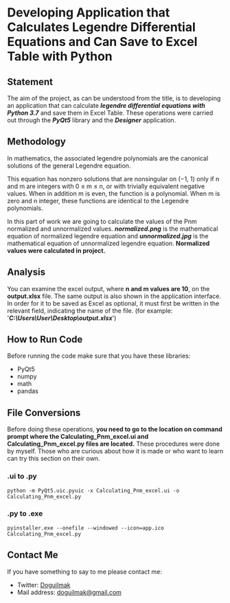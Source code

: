 
#  Developing Application that Calculates Legendre Differential Equations and Can Save to Excel Table with Python 

## Statement

The aim of the project, as can be understood from the title, is to developing an application that can calculate ***legendre differential equations with Python 3.7*** and save them in Excel Table. These operations were carried out through the ***PyQt5*** library and the ***Designer*** application.

## Methodology


In mathematics, the associated legendre polynomials are the canonical solutions of the general Legendre equation.

This equation has nonzero solutions that are nonsingular on (−1, 1) only if n and m are integers with 0 ≤ m ≤ n, or with trivially equivalent negative values. When in addition m is even, the function is a polynomial. When m is zero and n integer, these functions are identical to the Legendre polynomials.

In this part of work we are going to calculate the values of the Pnm normalized and unnormalized values. ***normalized.png*** is the mathematical equation of normalized legendre equation and ***unnormalized.jpg***  is the mathematical equation of unnormalized legendre equation. **Normalized values  were calculated in project.**

## Analysis

You can examine the excel output, where **n and m values ​​are 10**, on the **output.xlsx** file. The same output is also shown in the application interface. In order for it to be saved as Excel as optional, it must first be written in the relevant field, indicating the name of the file. (for example: '***C:\Users\User\Desktop\output.xlsx***')

## How to Run Code

Before running the code make sure that you have these libraries:

 - PyQt5
 - numpy
 - math
 - pandas

## File Conversions

Before doing these operations, **you need to go to the location on command prompt where the Calculating_Pnm_excel.ui and Calculating_Pnm_excel.py files are located.** These procedures were done by myself. Those who are curious about how it is made or who want to learn can try this section on their own.

### .ui to .py

    python -m PyQt5.uic.pyuic -x Calculating_Pnm_excel.ui -o Calculating_Pnm_excel.py

### .py to .exe

    pyinstaller.exe --onefile --windowed --icon=app.ico Calculating_Pnm_excel.py

## Contact Me

If you have something to say to me please contact me: 

 - Twitter: [Doguilmak](https://twitter.com/Doguilmak)  
 - Mail address: doguilmak@gmail.com
 